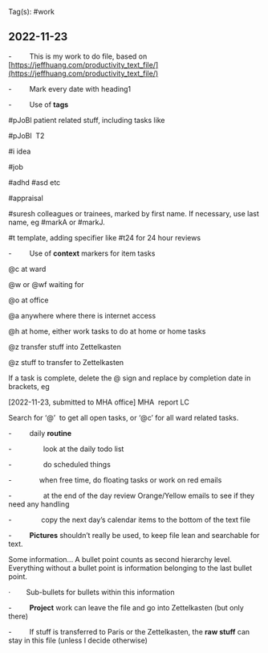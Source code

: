 Tag(s): #work
 ## 2022-11-23

-         This is my work to do file, based on [https://jeffhuang.com/productivity_text_file/](https://jeffhuang.com/productivity_text_file/)

-         Mark every date with heading1

-         Use of **tags**

#pJoBl patient related stuff, including tasks like

#pJoBl  T2

#i idea

#job

#adhd #asd etc

#appraisal

#suresh colleagues or trainees, marked by first name. If necessary, use last name, eg #markA or #markJ.

#t template, adding specifier like #t24 for 24 hour reviews

-         Use of **context** markers for item tasks

@c at ward

@w or @wf waiting for

@o at office

@a anywhere where there is internet access

@h at home, either work tasks to do at home or home tasks

@z transfer stuff into Zettelkasten

@z stuff to transfer to Zettelkasten

If a task is complete, delete the @ sign and replace by completion date in brackets, eg

[2022-11-23, submitted to MHA office] MHA  report LC

Search for ‘@’  to get all open tasks, or ‘@c’ for all ward related tasks.

-         daily **routine**

-                look at the daily todo list

-                do scheduled things

-              when free time, do floating tasks or work on red emails

-                at the end of the day review Orange/Yellow emails to see if they need any handling

-               copy the next day’s calendar items to the bottom of the text file

-         **Pictures** shouldn’t really be used, to keep file lean and searchable for text.

Some information... A bullet point counts as second hierarchy level. Everything without a bullet point is information belonging to the last bullet point.  

·        Sub-bullets for bullets within this information

-         **Project** work can leave the file and go into Zettelkasten (but only there)

-         If stuff is transferred to Paris or the Zettelkasten, the **raw stuff** can stay in this file (unless I decide otherwise)